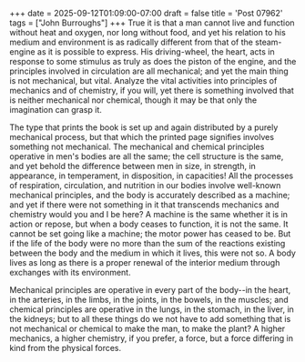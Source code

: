 +++
date = 2025-09-12T01:09:00-07:00
draft = false
title = 'Post 07962'
tags = ["John Burroughs"]
+++
True it is that a man cannot live and function without heat and oxygen, nor long without food, and yet his relation to his medium and environment is as radically different from that of the steam-engine as it is possible to express. His driving-wheel, the heart, acts in response to some stimulus as truly as does the piston of the engine, and the principles involved in circulation are all mechanical; and yet the main thing is not mechanical, but vital. Analyze the vital activities into principles of mechanics and of chemistry, if you will, yet there is something involved that is neither mechanical nor chemical, though it may be that only the imagination can grasp it.

The type that prints the book is set up and again distributed by a purely mechanical process, but that which the printed page signifies involves something not mechanical. The mechanical and chemical principles operative in men's bodies are all the same; the cell structure is the same, and yet behold the difference between men in size, in strength, in appearance, in temperament, in disposition, in capacities! All the processes of respiration, circulation, and nutrition in our bodies involve well-known mechanical principles, and the body is accurately described as a machine; and yet if there were not something in it that transcends mechanics and chemistry would you and I be here? A machine is the same whether it is in action or repose, but when a body ceases to function, it is not the same. It cannot be set going like a machine; the motor power has ceased to be. But if the life of the body were no more than the sum of the reactions existing between the body and the medium in which it lives, this were not so. A body lives as long as there is a proper renewal of the interior medium through exchanges with its environment.

Mechanical principles are operative in every part of the body--in the heart, in the arteries, in the limbs, in the joints, in the bowels, in the muscles; and chemical principles are operative in the lungs, in the stomach, in the liver, in the kidneys; but to all these things do we not have to add something that is not mechanical or chemical to make the man, to make the plant? A higher mechanics, a higher chemistry, if you prefer, a force, but a force differing in kind from the physical forces.
